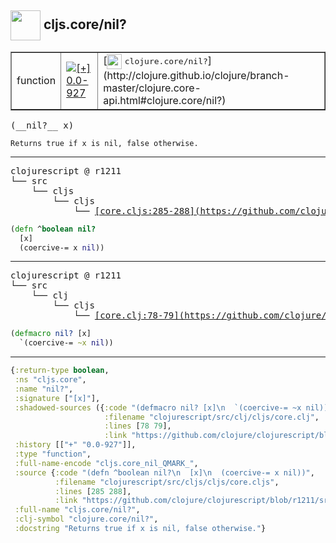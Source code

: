 ## <img width="48px" valign="middle" src="http://i.imgur.com/Hi20huC.png"> cljs.core/nil?

 <table border="1">
<tr>
<td>function</td>
<td><a href="https://github.com/cljsinfo/api-refs/tree/0.0-927"><img valign="middle" alt="[+] 0.0-927" src="https://img.shields.io/badge/+-0.0--927-lightgrey.svg"></a> </td>
<td>
[<img height="24px" valign="middle" src="http://i.imgur.com/1GjPKvB.png"> <samp>clojure.core/nil?</samp>](http://clojure.github.io/clojure/branch-master/clojure.core-api.html#clojure.core/nil?)
</td>
</tr>
</table>

 <samp>
(__nil?__ x)<br>
</samp>

```
Returns true if x is nil, false otherwise.
```

---

 <pre>
clojurescript @ r1211
└── src
    └── cljs
        └── cljs
            └── <ins>[core.cljs:285-288](https://github.com/clojure/clojurescript/blob/r1211/src/cljs/cljs/core.cljs#L285-L288)</ins>
</pre>

```clj
(defn ^boolean nil?
  [x]
  (coercive-= x nil))
```


---

 <pre>
clojurescript @ r1211
└── src
    └── clj
        └── cljs
            └── <ins>[core.clj:78-79](https://github.com/clojure/clojurescript/blob/r1211/src/clj/cljs/core.clj#L78-L79)</ins>
</pre>

```clj
(defmacro nil? [x]
  `(coercive-= ~x nil))
```

---

```clj
{:return-type boolean,
 :ns "cljs.core",
 :name "nil?",
 :signature ["[x]"],
 :shadowed-sources ({:code "(defmacro nil? [x]\n  `(coercive-= ~x nil))",
                     :filename "clojurescript/src/clj/cljs/core.clj",
                     :lines [78 79],
                     :link "https://github.com/clojure/clojurescript/blob/r1211/src/clj/cljs/core.clj#L78-L79"}),
 :history [["+" "0.0-927"]],
 :type "function",
 :full-name-encode "cljs.core_nil_QMARK_",
 :source {:code "(defn ^boolean nil?\n  [x]\n  (coercive-= x nil))",
          :filename "clojurescript/src/cljs/cljs/core.cljs",
          :lines [285 288],
          :link "https://github.com/clojure/clojurescript/blob/r1211/src/cljs/cljs/core.cljs#L285-L288"},
 :full-name "cljs.core/nil?",
 :clj-symbol "clojure.core/nil?",
 :docstring "Returns true if x is nil, false otherwise."}

```
